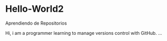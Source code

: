 # Hello-World2
Aprendiendo de Repositorios

Hi, i am a programmer learning to manage versions control with GitHub.
...
